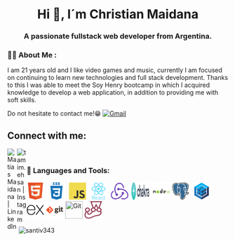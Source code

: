 <div id="header" align="center">
    <h1 align="center">Hi 👋, I´m Christian Maidana</h1>
    <h3 align="center">A passionate fullstack web developer from Argentina.</h3>
</div>


### 👨‍💻 About Me :

I am 21 years old and I like video games and music, currently I am focused on continuing to learn new technologies and full stack development.
Thanks to this I was able to meet the Soy Henry bootcamp in which I acquired knowledge to develop a web application, in addition to providing me with soft skills.

Do not hesitate to contact me!😁
[![Gmail](https://img.shields.io/badge/-Gmail-c14438?style=flat&logo=Gmail&logoColor=white)](mailto:chrismai1020162016@gmail.com)

## Connect with me:

[<img align="left" alt="Matias Maidana | LinkedIn" width="22px" src="https://cdn.jsdelivr.net/npm/simple-icons@v3/icons/linkedin.svg" />][linkedin]
[<img align="left" alt="tamim.ehsan | Instagram" width="22px" src="https://cdn.jsdelivr.net/npm/simple-icons@v3/icons/instagram.svg" />][instagram]<br />

<div align="left">
    <h3>🔨 Languages and Tools:</h3>
    <div>
        <img src="https://github.com/devicons/devicon/blob/master/icons/html5/html5-original.svg" title="HTML5" alt="HTML" width="40" height="40"/>&nbsp;
        <img src="https://github.com/devicons/devicon/blob/master/icons/css3/css3-plain-wordmark.svg"  title="CSS3" alt="CSS" width="40" height="40"/>&nbsp;
        <img src="https://github.com/devicons/devicon/blob/master/icons/javascript/javascript-original.svg" title="JavaScript" alt="JavaScript" width="40" height="40"/>&nbsp;
        <img src="https://github.com/devicons/devicon/blob/master/icons/react/react-original-wordmark.svg" title="React" alt="React" width="40" height="40"/>&nbsp;
      <img src="https://github.com/devicons/devicon/blob/master/icons/redux/redux-original.svg" title="Redux" alt="Redux" width="40" height="40"/>&nbsp;
        <img src="https://github.com/chakra-ui/chakra-ui/blob/main/media/logo-colored.svg" title="Chakra" alt="Chakra" width="40" height="40"/>&nbsp;
        <img src="https://github.com/devicons/devicon/blob/master/icons/nodejs/nodejs-original-wordmark.svg" title="Node.js" **alt="Node.js" width="40" height="40"/>
        <img src="https://github.com/devicons/devicon/blob/master/icons/postgresql/postgresql-original.svg" title="PostgresSQL"  alt="PostgresSQL" width="40" height="40"/>&nbsp;
        <img src="https://github.com/devicons/devicon/blob/master/icons/sequelize/sequelize-original.svg" title="Sass" alt="Sass" width="40" height="40"/>&nbsp;
        <img src="https://github.com/devicons/devicon/blob/master/icons/express/express-original.svg" title="Express" **alt="Express" width="40" height="40"/>
        <img src="https://github.com/devicons/devicon/blob/master/icons/git/git-original-wordmark.svg" title="Git" **alt="Git" width="40" height="40"/>
        <img src="https://www.vectorlogo.zone/logos/getpostman/getpostman-icon.svg" title="Git" **alt="Git" width="40" height="40"/>
        <img src="https://github.com/devicons/devicon/blob/master/icons/jest/jest-plain.svg" title="Git" **alt="Git" width="40" height="40"/>
      </div>
</div>
<div>
<p>&nbsp;<img align="center" src="https://github-readme-stats.vercel.app/api?username=Christian5262&show_icons=true&theme=highcontrast&title_color=cfd147&locale=en" alt="santiv343" /></p>
</div>

[linkedin]: https://www.linkedin.com/in/christian-maidana-260611217/
[instagram]: https://www.instagram.com/christiannmaidana/
